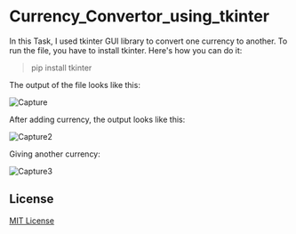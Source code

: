 # Currency_Convertor_using_tkinter

In this Task, I used tkinter GUI library to convert one currency to another.
To run the file, you have to install tkinter.
Here's how you can do it:

> pip install tkinter

The output of the file looks like this:

![Capture](https://github.com/dawoodkhatri1/Technohacks_PP_01/assets/136968266/9d99c4ea-0ac9-46fc-8fd5-bc2eaa8cdf56)

After adding currency, the output looks like this:

![Capture2](https://github.com/dawoodkhatri1/Technohacks_PP_01/assets/136968266/a7eca97e-f261-404e-80ed-15bb966074a7)

Giving another currency:

![Capture3](https://github.com/dawoodkhatri1/Technohacks_PP_01/assets/136968266/4bf281b2-ad65-4972-8910-3a0f37907207)

## License

[MIT License](LICENSE)
